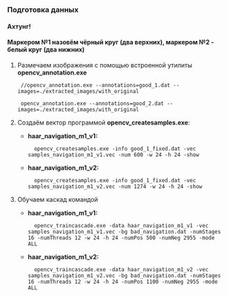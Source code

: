 ### Подготовка данных

#### Ахтунг!

#### Маркером №1 назовём **чёрный круг** (два верхних), маркером №2 - белый круг (два нижних)

1. Размечаем изображения с помощью встроенной утилиты **opencv_annotation.exe**

		//opencv_annotation.exe --annotations=good_1.dat --images=./extracted_images/with_original
		
		opencv_annotation.exe --annotations=good_2.dat --images=./extracted_images/with_original
		
		
2. Создаём вектор программой **opencv_createsamples.exe**:

    - **haar_navigation_m1_v1:**
     
            opencv_createsamples.exe -info good_1_fixed.dat -vec samples_navigation_m1_v1.vec -num 600 -w 24 -h 24 -show

    - **haar_navigation_m1_v2:**
     
            opencv_createsamples.exe -info good_1_fixed.dat -vec samples_navigation_m1_v2.vec -num 1274 -w 24 -h 24 -show
			
3. Обучаем каскад командой

    - **haar_navigation_m1_v1:** 
    
            opencv_traincascade.exe -data haar_navigation_m1_v1 -vec samples_navigation_m1_v1.vec -bg bad_navigation.dat -numStages 16 -numThreads 12 -w 24 -h 24 -numPos 500 -numNeg 2955 -mode ALL

    - **haar_navigation_m1_v2:** 
    
            opencv_traincascade.exe -data haar_navigation_m1_v2 -vec samples_navigation_m1_v2.vec -bg bad_navigation.dat -numStages 16 -numThreads 12 -w 24 -h 24 -numPos 1100 -numNeg 2955 -mode ALL
